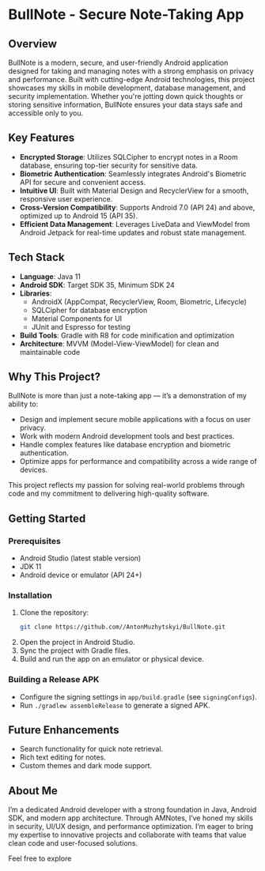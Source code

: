 # BullNote - Secure Note-Taking App

## Overview
BullNote is a modern, secure, and user-friendly Android application designed for taking and managing notes with a strong emphasis on privacy and performance. 
Built with cutting-edge Android technologies, this project showcases my skills in mobile development, database management, and security implementation. 
Whether you're jotting down quick thoughts or storing sensitive information, BullNote ensures your data stays safe and accessible only to you.

## Key Features
- **Encrypted Storage**: Utilizes SQLCipher to encrypt notes in a Room database, ensuring top-tier security for sensitive data.
- **Biometric Authentication**: Seamlessly integrates Android's Biometric API for secure and convenient access.
- **Intuitive UI**: Built with Material Design and RecyclerView for a smooth, responsive user experience.
- **Cross-Version Compatibility**: Supports Android 7.0 (API 24) and above, optimized up to Android 15 (API 35).
- **Efficient Data Management**: Leverages LiveData and ViewModel from Android Jetpack for real-time updates and robust state management.

## Tech Stack
- **Language**: Java 11  
- **Android SDK**: Target SDK 35, Minimum SDK 24  
- **Libraries**:  
  - AndroidX (AppCompat, RecyclerView, Room, Biometric, Lifecycle)  
  - SQLCipher for database encryption  
  - Material Components for UI  
  - JUnit and Espresso for testing  
- **Build Tools**: Gradle with R8 for code minification and optimization  
- **Architecture**: MVVM (Model-View-ViewModel) for clean and maintainable code  

## Why This Project?
BullNote is more than just a note-taking app — it’s a demonstration of my ability to:  
- Design and implement secure mobile applications with a focus on user privacy.  
- Work with modern Android development tools and best practices.  
- Handle complex features like database encryption and biometric authentication.  
- Optimize apps for performance and compatibility across a wide range of devices.  

This project reflects my passion for solving real-world problems through code and my commitment to delivering high-quality software.

## Getting Started
### Prerequisites
- Android Studio (latest stable version)  
- JDK 11  
- Android device or emulator (API 24+)  

### Installation
1. Clone the repository:  
   ```bash
   git clone https://github.com//AntonMuzhytskyi/BullNote.git
   
2. Open the project in Android Studio.  
3. Sync the project with Gradle files. 
5. Build and run the app on an emulator or physical device.  

### Building a Release APK
- Configure the signing settings in `app/build.gradle` (see `signingConfigs`).  
- Run `./gradlew assembleRelease` to generate a signed APK.  

## Future Enhancements
- Search functionality for quick note retrieval. 
- Rich text editing for notes.  
- Custom themes and dark mode support.  

## About Me
I’m a dedicated Android developer with a strong foundation in Java, Android SDK, and modern app architecture. 
Through AMNotes, I’ve honed my skills in security, UI/UX design, and performance optimization. 
I’m eager to bring my expertise to innovative projects and collaborate with teams that value clean code and user-focused solutions.  

Feel free to explore
